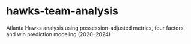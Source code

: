 # hawks-team-analysis
Atlanta Hawks analysis using possession-adjusted metrics, four factors, and win prediction modeling (2020–2024)
